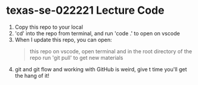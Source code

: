 # texas-se-022221 Lecture Code 

1. Copy this repo to your local
2. 'cd' into the repo from terminal, and run 'code .' to open on vscode
3. When I update this repo, you can open:
      >this repo on vscode, 
      >open terminal and in the root directory of the repo
      >run 'git pull' to get new materials 
4. git and git flow and working with GitHub is weird, give t time you'll get the hang of it! 

